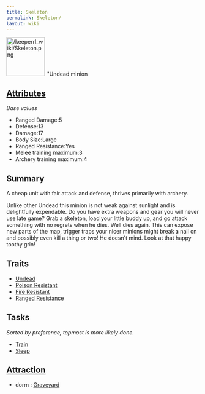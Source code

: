 ```yaml
---
title: Skeleton
permalink: Skeleton/
layout: wiki
---
```


<img src="/keeperrl_wiki/Skeleton.png" title="fig:/keeperrl_wiki/Skeleton.png" alt="/keeperrl_wiki/Skeleton.png" width="100" />
''Undead minion

[Attributes](/keeperrl_wiki/Attributes "wikilink")
-------------------------------------

*Base values*

-   Ranged Damage:5
-   Defense:13
-   Damage:17
-   Body Size:Large
-   Ranged Resistance:Yes
-   Melee training maximum:3
-   Archery training maximum:4

Summary
-------

A cheap unit with fair attack and defense, thrives primarily with
archery.

Unlike other Undead this minion is not weak against sunlight and is
delightfully expendable. Do you have extra weapons and gear you will
never use late game? Grab a skeleton, load your little buddy up, and go
attack something with no regrets when he dies. Well dies again. This can
expose new parts of the map, trigger traps your nicer minions might
break a nail on and possibly even kill a thing or two! He doesn't mind.
Look at that happy toothy grin!

Traits
------

-   [Undead](/keeperrl_wiki/Undead "wikilink")
-   [Poison Resistant](/keeperrl_wiki/Poison_Resistance "wikilink")
-   [Fire Resistant](/keeperrl_wiki/Fire_Resistant "wikilink")
-   [Ranged Resistance](/keeperrl_wiki/Ranged_Resistance "wikilink")

Tasks
-----

*Sorted by preference, topmost is more likely done.*

-   [Train](/keeperrl_wiki/Training_Room "wikilink")
-   [Sleep](/keeperrl_wiki/Graveyard "wikilink")

[Attraction](/keeperrl_wiki/Immigration "wikilink")
-------------------------------------

-   dorm : [Graveyard](/keeperrl_wiki/Graveyard "wikilink")

